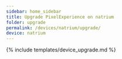 ```yaml
---
sidebar: home_sidebar
title: Upgrade PixelExperience on natrium
folder: upgrade
permalink: /devices/natrium/upgrade/
device: natrium
---
```

{% include templates/device_upgrade.md %}
